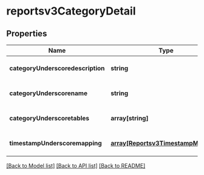 # reportsv3CategoryDetail

## Properties
Name | Type | Description | Notes
------------ | ------------- | ------------- | -------------
**categoryUnderscoredescription** | **string** |  | [optional] [default to null]
**categoryUnderscorename** | **string** |  | [optional] [default to null]
**categoryUnderscoretables** | **array[string]** | The category tables | [optional] [default to null]
**timestampUnderscoremapping** | [**array[Reportsv3TimestampMapping]**](Reportsv3TimestampMapping.md) | The category timestamp | [optional] [default to null]

[[Back to Model list]](../README.md#documentation-for-models) [[Back to API list]](../README.md#documentation-for-api-endpoints) [[Back to README]](../README.md)


